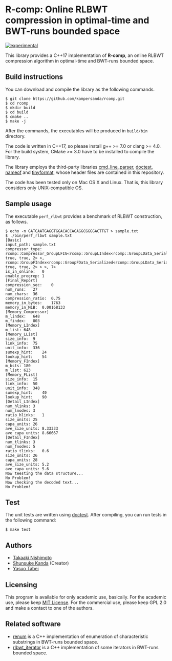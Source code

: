 # R-comp: Online RLBWT compression in optimal-time and BWT-runs bounded space

[![experimental](http://badges.github.io/stability-badges/dist/experimental.svg)](http://github.com/badges/stability-badges)

This library provides a C++17 implementation of **R-comp**, an online RLBWT compression algorithm in optimal-time and BWT-runs bounded space.

## Build instructions

You can download and compile the library as the following commands.

```shell
$ git clone https://github.com/kampersanda/rcomp.git
$ cd rcomp
$ mkdir build
$ cd build
$ cmake ..
$ make -j
```

After the commands, the executables will be produced in `build/bin` directory.

The code is written in C++17, so please install g++ >= 7.0 or clang >= 4.0. For the build system, CMake >= 3.0 have to be installed to compile the library.

The library employs the third-party libraries [cmd\_line\_parser](https://github.com/jermp/cmd_line_parser), [doctest](https://github.com/onqtam/doctest), [nameof](https://github.com/Neargye/nameof) and [tinyformat](https://github.com/c42f/tinyformat), whose header files are contained in this repository.

The code has been tested only on Mac OS X and Linux. That is, this library considers only UNIX-compatible OS.

## Sample usage

The executable `perf_rlbwt` provides a benchmark of RLBWT construction, as follows.

```shell
$ echo -n GATCAATGAGGTGGACACCAGAGGCGGGGACTTGT > sample.txt
$ ./bin/perf_rlbwt sample.txt
[Basic]
input_path:	sample.txt
compressor_type:	rcomp::Compressor_GroupLFIG<rcomp::GroupLIndex<rcomp::GroupLData_Serialized<16, true, true, 2> >, rcomp::GroupFIndex<rcomp::GroupFData_Serialized<rcomp::GroupLData_Serialized<16, true, true, 2> > >, 7>
is_in_online:	0
enable_progrep:	1
[Final_Report]
compression_sec:	0
num_runs:	27
num_chars:	36
compression_ratio:	0.75
memory_in_bytes:	1763
memory_in_MiB:	0.00168133
[Memory_Compressor]
m_lindex:	648
m_findex:	803
[Memory_LIndex]
m_list:	648
[Memory_LList]
size_info:	9
link_info:	75
unit_info:	336
sumexp_hint:	24
lookup_hint:	54
[Memory_FIndex]
m_bsts:	180
m_list:	623
[Memory_FList]
size_info:	15
link_info:	50
unit_info:	348
sumexp_hint:	40
lookup_hint:	90
[Detail_LIndex]
num_hlinks:	3
num_lnodes:	3
ratio_hlinks:	1
size_units:	25
capa_units:	26
ave_size_units:	8.33333
ave_capa_units:	8.66667
[Detail_FIndex]
num_tlinks:	3
num_fnodes:	5
ratio_tlinks:	0.6
size_units:	26
capa_units:	28
ave_size_units:	5.2
ave_capa_units:	5.6
Now teesting the data structure...
No Problem!
Now checking the decoded text...
No Problem!
```

## Test

The unit tests are written using [doctest](https://github.com/onqtam/doctest). After compiling, you can run tests in the following command:

```shell
$ make test
```

## Authors

- [Takaaki Nishimoto](https://github.com/TNishimoto)
- [Shunsuke Kanda](https://github.com/kampersanda) (Creator)
- [Yasuo Tabei](https://github.com/tb-yasu)

## Licensing

This program is available for only academic use, basically. For the academic use, please keep [MIT License](https://github.com/kampersanda/rcomp/blob/main/LICENSE). For the commercial use, please keep GPL 2.0 and make a contact to one of the authors.

## Related software

- [renum](https://github.com/TNishimoto/renum) is a C++ implementation of enumeration of characteristic substrings in BWT-runs bounded space.
- [rlbwt\_iterator](https://github.com/TNishimoto/rlbwt_iterator) is a C++ implementation of some iterators in BWT-runs bounded space.